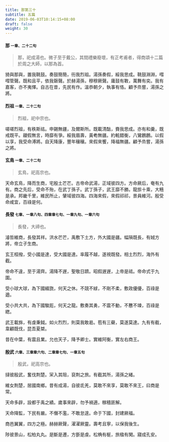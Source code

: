 ```yaml
---
title: 那第三十
subtitle: 五篇
date: 2019-06-03T10:14:15+08:00
draft: false
weight: 30
---
```



<h4 id="30.1">那 <small>一章、二十二句</small></h4>

<blockquote>
  <p>那，祀成湯也。微子至于戴公，其間禮樂廢壞，有正考甫者，得商頌十二篇於周之大師，以那為首。</p>
</blockquote>

<p id="30.1.1">猗與那與，置我鞉鼓。奏鼓簡簡，衎我烈祖。湯孫奏假，綏我思成。鞉鼓淵淵，嘒嘒管聲。既和且平，依我磬聲。於赫湯孫，穆穆厥聲。庸鼓有斁，萬舞有奕。我有嘉客，亦不夷懌。自古在昔，先民有作。溫恭朝夕，執事有恪。顧予烝嘗，湯孫之將。</p>


<h4 id="30.2">烈祖 <small>一章、二十二句</small></h4>

<blockquote>
  <p>烈祖，祀中宗也。</p>
</blockquote>

<p id="30.2.1">嗟嗟烈祖，有秩斯祜。申錫無疆，及爾斯所。既載清酤，賚我思成。亦有和羹，既戒既平。鬷假無言，時靡有爭。綏我眉壽，黃耇無疆。約軧錯衡，八鸞鶬鶬。以假以享，我受命溥將。自天降康，豐年穰穰。來假來饗，降福無疆。顧予烝嘗，湯孫之將。</p>


<h4 id="30.3">玄鳥 <small>一章、二十二句</small></h4>

<blockquote>
  <p>玄鳥，祀高宗也。</p>
</blockquote>

<p id="30.3.1">天命玄鳥，降而生商，宅殷土芒芒。古帝命武湯，正域彼四方。方命厥后，奄有九有。商之先后，受命不殆，在武丁孫子。武丁孫子，武王靡不勝。龍旂十乘，大糦是承。邦畿千里，維民所止，肈域彼四海。四海來假，來假祁祁，景員維河。殷受命咸宜，百祿是何。</p>


<h4 id="30.4">長發 <small>七章、一章八句、四章章七句、一章九句、一章六句</small></h4>

<blockquote>
  <p>長發，大禘也。</p>
</blockquote>

<p id="30.4.1">濬哲維商，長發其祥。洪水芒芒，禹敷下土方，外大國是疆。幅隕既長，有娀方將，帝立子生商。</p>
<p id="30.4.2">玄王桓撥，受小國是達，受大國是達。率履不越，遂視既發。相土烈烈，海外有截。</p>
<p id="30.4.3">帝命不違，至于湯齊。湯降不遟，聖敬日躋。昭假遟遟，上帝是祗。帝命式于九圍。</p>
<p id="30.4.4">受小球大球，為下國綴旒，何天之休。不競不絿，不剛不柔，敷政優優，百祿是遒。</p>
<p id="30.4.5">受小共大共，為下國駿厖，何天之龍。敷奏其勇，不震不動，不戁不竦，百祿是緫。</p>
<p id="30.4.6">武王載旆，有虔秉鉞。如火烈烈，則莫我敢曷。苞有三蘗，莫遂莫達。九有有截，韋顧既伐，昆吾夏桀。</p>
<p id="30.4.7">昔在中葉，有震且業。允也天子，降予卿士。實維阿衡，實左右商王。</p>


<h4 id="30.5">殷武 <small>六章、三章章六句、二章章七句、一章五句</small></h4>

<blockquote>
  <p>殷武，祀高宗也。</p>
</blockquote>

<p id="30.5.1">撻彼殷武，奮伐荆楚。冞入其阻，裒荆之旅。有截其所，湯孫之緒。</p>
<p id="30.5.2">維女荆楚，居國南鄉。昔有成湯，自彼氐羌，莫敢不來享，莫敢不來王，曰商是常。</p>
<p id="30.5.3">天命多辟，設都于禹之績。歲事來辟，勿予禍適，稼穡匪解。</p>
<p id="30.5.4">天命降監，下民有嚴。不僭不濫，不敢怠遑。命于下國，封建厥福。</p>
<p id="30.5.5">商邑翼翼，四方之極。赫赫厥聲，濯濯厥靈。壽考且寧，以保我後生。</p>
<p id="30.5.6">陟彼景山，松柏丸丸。是斷是遷，方斵是虔。松桷有梴，旅楹有閑。寢成孔安。</p>
